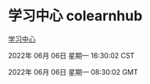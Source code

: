 # 学习中心 colearnhub
[学习中心](http://59.174.27.195:56308/colearnhub/)

2022年 06月 06日 星期一 16:30:02 CST

2022年 06月 06日 星期一 08:30:02 GMT
